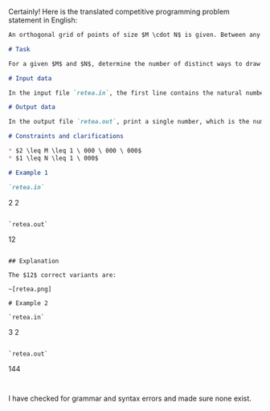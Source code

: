 Certainly! Here is the translated competitive programming problem statement in English:

```markdown
An orthogonal grid of points of size $M \cdot N$ is given. Between any two points on consecutive lines, a segment can be drawn. The condition is that the drawn segments must not intersect each other (except at the points on the orthogonal grid).

# Task

For a given $M$ and $N$, determine the number of distinct ways to draw the segments modulo $666 \ 013$.

# Input data

In the input file `retea.in`, the first line contains the natural numbers $M$ and $N$ separated by a space, representing the number of rows and the number of columns respectively.

# Output data

In the output file `retea.out`, print a single number, which is the number of possible ways modulo $666 \ 013$.

# Constraints and clarifications

* $2 \leq M \leq 1 \ 000 \ 000 \ 000$
* $1 \leq N \leq 1 \ 000$

# Example 1

`retea.in`
```
2 2
```

`retea.out`
```
12
```

## Explanation

The $12$ correct variants are:

~[retea.png]

# Example 2

`retea.in`
```
3 2
```

`retea.out`
```
144
```
```
```
```

I have checked for grammar and syntax errors and made sure none exist.
